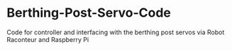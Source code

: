 # Berthing-Post-Servo-Code
Code for controller and interfacing with the berthing post servos via Robot Raconteur and Raspberry Pi
